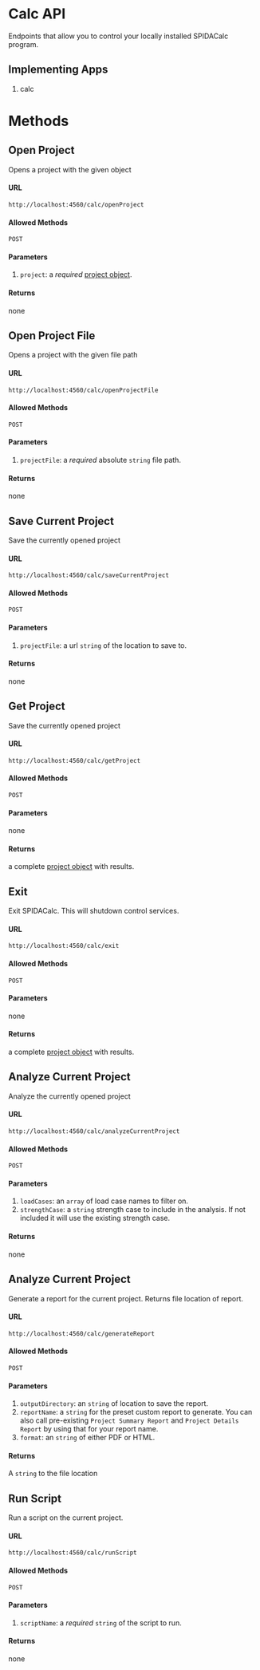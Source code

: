 Calc API
=======

Endpoints that allow you to control your locally installed SPIDACalc program.

## Implementing Apps

1. calc

Methods
======

Open Project
-----

Opens a project with the given object

#### URL

`http://localhost:4560/calc/openProject`

#### Allowed Methods

`POST`

#### Parameters

1. `project`: a _required_ [project object](../../resources/v1/schema/spidacalc/calc/project.schema).

#### Returns

none

Open Project File
-----

Opens a project with the given file path

#### URL

`http://localhost:4560/calc/openProjectFile`

#### Allowed Methods

`POST`

#### Parameters

1. `projectFile`: a _required_ absolute `string` file path.

#### Returns

none

Save Current Project
-----

Save the currently opened project

#### URL

`http://localhost:4560/calc/saveCurrentProject`

#### Allowed Methods

`POST`

#### Parameters

1. `projectFile`: a url `string` of the location to save to.

#### Returns

none

Get Project
-----

Save the currently opened project

#### URL

`http://localhost:4560/calc/getProject`

#### Allowed Methods

`POST`

#### Parameters

none

#### Returns

a complete [project object](../../resources/v1/schema/spidacalc/calc/project.schema) with results.

Exit
-----

Exit SPIDACalc. This will shutdown control services.

#### URL

`http://localhost:4560/calc/exit`

#### Allowed Methods

`POST`

#### Parameters

none

#### Returns

a complete [project object](../../resources/v1/schema/spidacalc/calc/project.schema) with results.

Analyze Current Project
-----

Analyze the currently opened project

#### URL

`http://localhost:4560/calc/analyzeCurrentProject`

#### Allowed Methods

`POST`

#### Parameters

1. `loadCases`: an `array` of load case names to filter on.
1. `strengthCase`: a `string` strength case to include in the analysis. If not included it will use the existing strength case.

#### Returns

none

Analyze Current Project
-----

Generate a report for the current project. Returns file location of report.
#### URL

`http://localhost:4560/calc/generateReport`

#### Allowed Methods

`POST`

#### Parameters

1. `outputDirectory`: an `string` of location to save the report.
1. `reportName`: a `string` for the preset custom report to generate. You can also call pre-existing `Project Summary Report` and `Project Details Report` by using that for your report name.
1. `format`: an `string` of either PDF or HTML.

#### Returns

A `string` to the file location

Run Script
-----

Run a script on the current project.

#### URL

`http://localhost:4560/calc/runScript`

#### Allowed Methods

`POST`

#### Parameters

1. `scriptName`: a _required_ `string` of the script to run.

#### Returns

none
